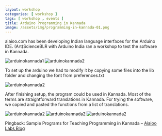 ```yaml
---
layout: workshop
categories: [ workshop ]
tags: [ workshop , events ]
title: Arduino Programming in Kannada
image: /assets/img/programming-in-kannada-01.png
---
```

aiaioo.com has been developing Indian language interfaces for the Arduino IDE. (Art)ScienceBLR with Arduino India ran a workshop to test the software in Kannada.
<!--more-->
![arduinokannada1]({{site.baseurl}}/assets/img/programming-in-kannada-02.png)
![arduinokannada2]({{site.baseurl}}/assets/img/kannada-arduino-2.jpg)

To set up the arduino we had to modify it by copying some files into the lib folder and changing the font from preferences.txt

![arduinokannada2]({{site.baseurl}}/assets/img/Screen-Shot-2016-03-19-at-12.30.50-PM.png)

After finishing setup, the program could be used in Kannada. Most of the terms are straightforward translations in Kannada. For trying the software, we copied and pasted the functions from a list of translations.

![arduinokannada2]({{site.baseurl}}/assets/img/kannada-arduino.jpg)
![arduinokannada2]({{site.baseurl}}/assets/img/kannada-arduino-3.jpg)
![arduinokannada2]({{site.baseurl}}/assets/img/kannada-arduino-41-1024x803.jpg)


Pingback: Sample Programs for Teaching Programming in Kannada – [Aiaioo Labs Blog](https://aiaioo.wordpress.com/2016/04/23/sample-programs-for-teaching-programming-in-kannada/)
